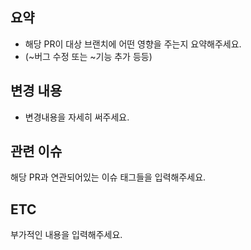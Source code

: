 ## 요약
- 해당 PR이 대상 브랜치에 어떤 영향을 주는지 요약해주세요.
- (~버그 수정 또는 ~기능 추가 등등)

## 변경 내용
- 변경내용을 자세히 써주세요.

## 관련 이슈
해당 PR과 연관되어있는 이슈 태그들을 입력해주세요.

## ETC
부가적인 내용을 입력해주세요.